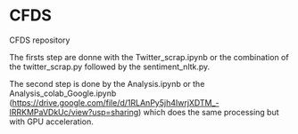 # CFDS
CFDS repository

The firsts step are donne with the Twitter_scrap.ipynb or the combination of the twitter_scrap.py followed by the sentiment_nltk.py.

The second step is done by the Analysis.ipynb or the Analysis_colab_Google.ipynb (https://drive.google.com/file/d/1RLAnPy5jh4IwrjXDTM_-IRRKMPaVDkUc/view?usp=sharing) which does the same processing but with GPU acceleration.
